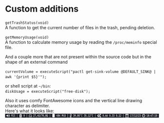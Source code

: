 # Custom additions

`getTrashStatus(void)`  
A function to get the current number of files in the trash, pending deletion.

`getMemoryUsage(void)`  
A function to calculate memory usage by reading the `/proc/meminfo` special file.

And a couple more that are not present within the source code but in the shape of an external command

`currentVolume = executeScript("pactl get-sink-volume @DEFAULT_SINK@ | awk '{print $5}'");`

or shell script at `~/bin`:  
`diskUsage = executeScript("free-disk");`  

Also it uses comfy FontAwesome icons and the vertical line drawing character as delimiter.  
Here's what it looks like:
![dwmstatus](screenshot-5Ql.png "dwmstatus")

